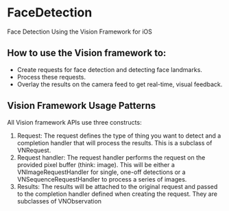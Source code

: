 # FaceDetection

Face Detection Using the Vision Framework for iOS

## How to use the Vision framework to:

- Create requests for face detection and detecting face landmarks.
- Process these requests.
- Overlay the results on the camera feed to get real-time, visual feedback.

## Vision Framework Usage Patterns

All Vision framework APIs use three constructs:

1. Request: The request defines the type of thing you want to detect and a completion handler that will process the results. This is a subclass of VNRequest.
2. Request handler: The request handler performs the request on the provided pixel buffer (think: image). This will be either a VNImageRequestHandler for single, one-off detections or a VNSequenceRequestHandler to process a series of images.
3. Results: The results will be attached to the original request and passed to the completion handler defined when creating the request. They are subclasses of VNObservation
